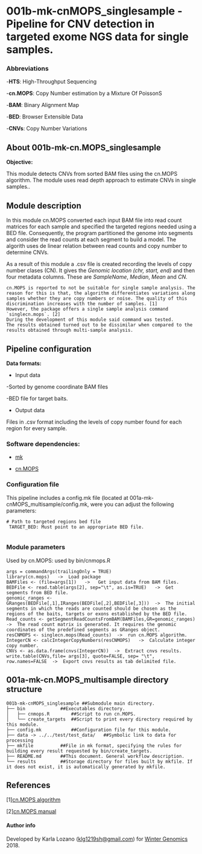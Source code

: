 # 001b-mk-cnMOPS_singlesample - Pipeline for CNV detection in targeted exome NGS data for single samples.

### Abbreviations

-**HTS**: High-Throughput Sequencing

-**cn.MOPS**: Copy Number estimation by a Mixture Of PoissonS

-**BAM**: Binary Alignment Map

-**BED**: Browser Extensible Data

-**CNVs**: Copy Number Variations

## About 001b-mk-cn.MOPS_singlesample

**Objective:**

This module detects CNVs from sorted BAM files using the cn.MOPS algorithm. The module uses read depth approach to estimate CNVs in single samples..

## Module description

In this module cn.MOPS converted each input BAM file into read count matrices for each sample and specified the targeted regions needed using a BED file. Consequently, the program partitioned the genome into segments and consider the read counts at each segment to build a model. The algorith uses de linear relation between read counts and copy number to determine CNVs. 

As a result of this module a .csv file is created recording the levels of copy number clases (CN). It gives the _Genomic location (chr, start, end)_ and then four metadata columns. These are _SampleName_, _Median_, _Mean_ and _CN_. 

 ````
cn.MOPS is reported to not be suitable for single sample analysis. The reason for this is that, the algorithm differentiates variations along samples whether they are copy numbers or noise. The quality of this discrimination increases with the number of samples. [1]
However, the package offers a single sample analysis command `singlecn.mops`. [2]
During the development of this module said command was tested. 
The results obtained turned out to be dissimilar when compared to the results obtained through multi-sample analysis. 
````

## Pipeline configuration

**Data formats:**

* Input data

 -Sorted by genome coordinate BAM files 
 
 -BED file for target baits.
 
 * Output data
 
Files in .csv format including the levels of copy number found for each region for every sample.

### Software dependencies:
 
 
 * [mk](https://9fans.github.io/plan9port/man/man1/mk.html "A successor for make.") 
 
 * [cn.MOPS](https://bioconductor.riken.jp/packages/3.0/bioc/html/cn.mops.html "Copy Number estimation by a Mixture Of PoissonS.") 
 
 
### Configuration file

This pipeline includes a config.mk file (located at 001a-mk-cnMOPS_multisample/config.mk, were you can adjust the following parameters:

````
# Path to targeted regions bed file
 TARGET_BED: Must point to an appropriate BED file.
 
 ````
 
### Module parameters

Used by cn.MOPS: used by bin/cnmops.R

````
args = commandArgs(trailingOnly = TRUE)
library(cn.mops)   ->  Load package
BAMFiles <- (file=args[1])   ->   Get input data from BAM files.
BEDFile <- read.table(args[2], sep="\t", as.is=TRUE)   ->  Get segments from BED file.
genomic_ranges <- GRanges(BEDFile[,1],IRanges(BEDFile[,2],BEDFile[,3]))  ->  The initial segments in which the reads are counted should be chosen as the regions of the baits, targets or exons established by the BED file.
Read_counts <- getSegmentReadCountsFromBAM(BAMFiles,GR=genomic_ranges) ->  The read count matrix is generated. It requires the genomic coordinates of the predefined segments as GRanges object.
resCNMOPS <- singlecn.mops(Read_counts)  ->  run cn.MOPS algorithm.
IntegerCN <- calcIntegerCopyNumbers(resCNMOPS)   ->  Calculate integer copy number.
CNVs <- as.data.frame(cnvs(IntegerCN))  ->  Extract cnvs results.
write.table(CNVs,file= args[3], quote=FALSE, sep= "\t", row.names=FALSE  ->  Export cnvs results as tab delimited file.

````

## 001a-mk-cn.MOPS_multisample directory structure


````
001b-mk-cnMOPS_singlesample	##Submodule main directory.
├── bin				##Executables directory.
│   ├── cnmops.R		##Script to run cn.MOPS.
│   └── create_targets	##Script to print every directory required by this module.
├── config.mk			##Configuration file for this module.
├── data -> ../../test/test_data/	##Symbolic link to data for processing
├── mkfile			##File in mk format, specifying the rules for building every result requested by bin/create_targets.
├── README.md		##This document. General workflow description.
└── results			##Storage directory for files built by mkfile. If it does not exist, it is automatically generated by mkfile.

````


## References

\[1\][cn.MOPS algorithm](https://academic.oup.com/nar/article/40/9/e69/1136601) 

\[2\][cn.MOPS manual](https://www.bioconductor.org/packages/3.7/bioc/manuals/cn.mops/man/cn.mops.pdf) 

#### Author info

Developed by Karla Lozano (klg1219sh@gmail.com) for [Winter Genomics](http://www.wintergenomics.com/) 2018.